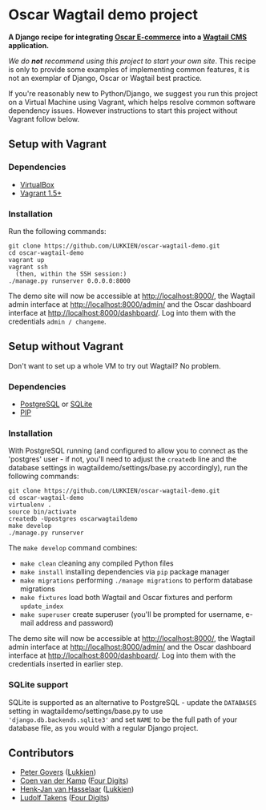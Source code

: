 Oscar Wagtail demo project
==========================

**A Django recipe for integrating [Oscar E-commerce](http://oscarcommerce.com) into a [Wagtail CMS](http://wagtail.io) application.**

*We do __not__ recommend using this project to start your own site*. This recipe is only to provide some examples of implementing common features, it is not an exemplar of Django, Oscar or Wagtail best practice.

If you're reasonably new to Python/Django, we suggest you run this project on a Virtual Machine using Vagrant, which helps resolve common software dependency issues. However instructions to start this project without Vagrant follow below.

Setup with Vagrant
------------------

### Dependencies
* [VirtualBox](https://www.virtualbox.org/)
* [Vagrant 1.5+](https://www.vagrantup.com)

### Installation
Run the following commands:

    git clone https://github.com/LUKKIEN/oscar-wagtail-demo.git
    cd oscar-wagtail-demo
    vagrant up
    vagrant ssh
      (then, within the SSH session:)
    ./manage.py runserver 0.0.0.0:8000

The demo site will now be accessible at [http://localhost:8000/](http://localhost:8000/), the Wagtail admin interface at [http://localhost:8000/admin/](http://localhost:8000/admin/) and the Oscar dashboard interface at [http://localhost:8000/dashboard/](http://localhost:8000/dashboard/). Log into them with the credentials ``admin / changeme``.

Setup without Vagrant
-----
Don't want to set up a whole VM to try out Wagtail? No problem.

### Dependencies
* [PostgreSQL](https://www.postgresql.org) or [SQLite](https://www.sqlite.org/)
* [PIP](https://github.com/pypa/pip)

### Installation

With PostgreSQL running (and configured to allow you to connect as the 'postgres' user - if not, you'll need to adjust the `createdb` line and the database settings in wagtaildemo/settings/base.py accordingly), run the following commands:

    git clone https://github.com/LUKKIEN/oscar-wagtail-demo.git
    cd oscar-wagtail-demo
    virtualenv .
    source bin/activate
    createdb -Upostgres oscarwagtaildemo
    make develop
    ./manage.py runserver

The `make develop` command combines:
* `make clean` cleaning any compiled Python files
* `make install` installing dependencies via `pip` package manager
* `make migrations` performing `./manage migrations` to perform database migrations
* `make fixtures` load both Wagtail and Oscar fixtures and perform `update_index`
* `make superuser` create superuser (you'll be prompted for username, e-mail address and password)

The demo site will now be accessible at [http://localhost:8000/](http://localhost:8000/), the Wagtail admin interface at [http://localhost:8000/admin/](http://localhost:8000/admin/) and the Oscar dashboard interface at [http://localhost:8000/dashboard/](http://localhost:8000/dashboard/). Log into them with the credentials inserted in earlier step.

### SQLite support

SQLite is supported as an alternative to PostgreSQL - update the `DATABASES` setting in wagtaildemo/settings/base.py to use `'django.db.backends.sqlite3'` and set `NAME` to be the full path of your database file, as you would with a regular Django project.

Contributors
------------
 - [Peter Govers](https://github.com/pgovers) ([Lukkien](https://www.lukkien.com))
 - [Coen van der Kamp](https://github.com/allcaps) ([Four Digits](https://www.fourdigits.nl))
 - [Henk-Jan van Hasselaar](https://github.com/Henk-JanVanHasselaar) ([Lukkien](https://www.lukkien.com))
 - [Ludolf Takens](https://github.com/ltakens) ([Four Digits](https://www.fourdigits.nl))
